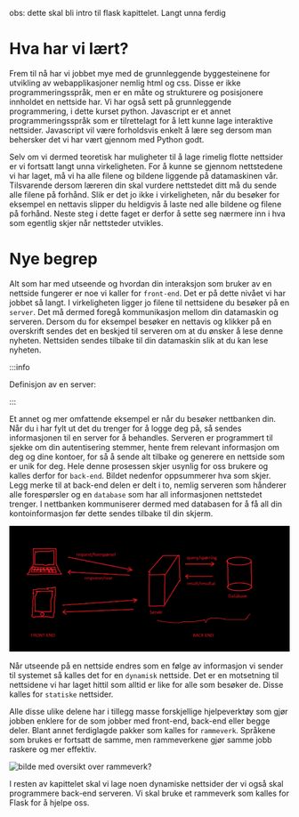 

obs: dette skal bli intro til flask kapittelet. Langt unna ferdig

# Hva har vi lært?

Frem til nå har vi jobbet mye med de grunnleggende byggesteinene for utvikling av webapplikasjoner nemlig html og css. Disse er ikke programmeringsspråk, men er en måte og strukturere og posisjonere innholdet en nettside har. Vi har også sett på grunnleggende programmering, i dette kurset python. Javascript er et annet programmeringsspråk som er tilrettelagt for å lett kunne lage interaktive nettsider. Javascript vil være forholdsvis enkelt å lære seg dersom man behersker det vi har vært gjennom med Python godt.

Selv om vi dermed teoretisk har muligheter til å lage rimelig flotte nettsider er vi fortsatt langt unna virkeligheten. For å kunne se gjennom nettstedene vi har laget, må vi ha alle filene og bildene liggende på datamaskinen vår. Tilsvarende dersom læreren din skal vurdere nettstedet ditt må du sende alle filene på forhånd. Slik er det jo ikke i virkeligheten, når du besøker for eksempel en nettavis slipper du heldigvis å laste ned alle bildene og filene på forhånd. Neste steg i dette faget er derfor å sette seg nærmere inn i hva som egentlig skjer når nettsteder utvikles.

# Nye begrep

Alt som har med utseende og hvordan din interaksjon som bruker av en nettside fungerer er noe vi kaller for `front-end`. Det er på dette nivået vi har jobbet så langt. I virkeligheten ligger jo filene til nettsidene du besøker på en `server`. Det må dermed foregå kommunikasjon mellom din datamaskin og serveren. Dersom du for eksempel besøker en nettavis og klikker på en overskrift sendes det en beskjed til serveren om at du ønsker å lese denne nyheten. Nettsiden sendes tilbake til din datamaskin slik at du kan lese nyheten. 

:::info

Definisjon av en server: 

:::

Et annet og mer omfattende eksempel er når du besøker nettbanken din. Når du i har fylt ut det du trenger for å logge deg på, så sendes informasjonen til en server for å behandles. Serveren er programmert til sjekke om din autentisering stemmer, hente frem relevant informasjon om deg og dine kontoer, for så å sende alt tilbake og generere en nettside som er unik for deg. Hele denne prosessen skjer usynlig for oss brukere og kalles derfor for `back-end`. Bildet nedenfor oppsummerer hva som skjer. Legg merke til at back-end delen er delt i to, nemlig serveren som hånderer alle forespørsler og en `database` som har all informasjonen nettstedet trenger. I nettbanken kommuniserer dermed med databasen for å få all din kontoinformasjon før dette sendes tilbake til din skjerm.

![web-app](bilder/webapp.png)

Når utseende på en nettside endres som en følge av informasjon vi sender til systemet så kalles det for en `dynamisk` nettside. Det er en motsetning til nettsidene vi har laget hittil som alltid er like for alle som besøker de. Disse kalles for `statiske` nettsider. 

Alle disse ulike delene har i tillegg masse forskjellige hjelpeverktøy som gjør jobben enklere for de som jobber med front-end, back-end eller begge deler. Blant annet ferdiglagde pakker som kalles for `rammeverk`. Språkene som brukes er fortsatt de samme, men rammeverkene gjør samme jobb raskere og mer effektiv. 

![bilde med oversikt over rammeverk?]()

I resten av kapittelet skal vi lage noen dynamiske nettsider der vi også skal programmere back-end serveren. Vi skal bruke et rammeverk som kalles for Flask for å hjelpe oss. 
